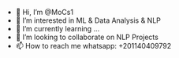 - 👋 Hi, I’m @MoCs1
- 👀 I’m interested in ML & Data Analysis & NLP
- 🌱 I’m currently learning ...
- 💞️ I’m looking to collaborate on NLP Projects
- 📫 How to reach me whatsapp: +201140409792

<!---
MoCs1/MoCs1 is a ✨ special ✨ repository because its `README.md` (this file) appears on your GitHub profile.
You can click the Preview link to take a look at your changes.
--->
